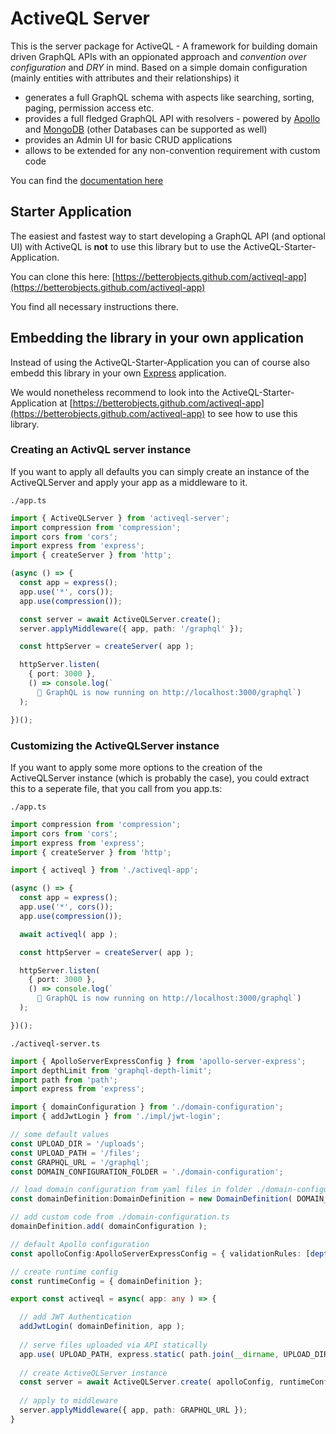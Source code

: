 # ActiveQL Server

This is the server package for ActiveQL - A framework for building domain driven GraphQL APIs with an oppionated approach and _convention over configuration_ and _DRY_ in mind. Based on a simple domain configuration (mainly entities with attributes and their relationships) it 

  * generates a full GraphQL schema with aspects like searching, sorting, paging, permission access etc.   
  * provides a full fledged GraphQL API with resolvers - powered by [Apollo](https://www.apollographql.com) and [MongoDB](https://www.mongodb.com) (other Databases can be supported as well)
  * provides an Admin UI for basic CRUD applications 
  * allows to be extended for any non-convention requirement with custom code

You can find the [documentation here](https://betterobjects.github.io/activeql/)


## Starter Application 

The easiest and fastest way to start developing a GraphQL API (and optional UI) with ActiveQL is **not** to use this library but to use the ActiveQL-Starter-Application. 

You can clone this here: [https://betterobjects.github.com/activeql-app](https://betterobjects.github.com/activeql-app)

You find all necessary instructions there. 


## Embedding the library in your own application

Instead of using the ActiveQL-Starter-Application you can of course also embedd this library in your own [Express](http://expressjs.com) application. 

We would nonetheless recommend to look into the ActiveQL-Starter-Application at [https://betterobjects.github.com/activeql-app](https://betterobjects.github.com/activeql-app) to see how to use this library. 


### Creating an ActivQL server instance 

If you want to apply all defaults you can simply create an instance of the ActiveQLServer and apply your app as a middleware to it.

`./app.ts`
```typescript
import { ActiveQLServer } from 'activeql-server';
import compression from 'compression';
import cors from 'cors';
import express from 'express';
import { createServer } from 'http';

(async () => {
  const app = express();
  app.use('*', cors());
  app.use(compression());

  const server = await ActiveQLServer.create();
  server.applyMiddleware({ app, path: '/graphql' });

  const httpServer = createServer( app );

  httpServer.listen(
    { port: 3000 },
    () => console.log(`
      🚀 GraphQL is now running on http://localhost:3000/graphql`)
  );

})();
```

### Customizing the ActiveQLServer instance

If you want to apply some more options to the creation of the ActiveQLServer instance (which is probably the case), you could extract this to a seperate file, that you call from you app.ts: 

`./app.ts`
```typescript
import compression from 'compression';
import cors from 'cors';
import express from 'express';
import { createServer } from 'http';

import { activeql } from './activeql-app';

(async () => {
  const app = express();
  app.use('*', cors());
  app.use(compression());

  await activeql( app );

  const httpServer = createServer( app );

  httpServer.listen(
    { port: 3000 },
    () => console.log(`
      🚀 GraphQL is now running on http://localhost:3000/graphql`)
  );

})();
```

`./activeql-server.ts`
```typescript
import { ApolloServerExpressConfig } from 'apollo-server-express';
import depthLimit from 'graphql-depth-limit';
import path from 'path';
import express from 'express';

import { domainConfiguration } from './domain-configuration';
import { addJwtLogin } from './impl/jwt-login';

// some default values
const UPLOAD_DIR = '/uploads';
const UPLOAD_PATH = '/files';
const GRAPHQL_URL = '/graphql';
const DOMAIN_CONFIGURATION_FOLDER = './domain-configuration';

// load domain configuration from yaml files in folder ./domain-configuration
const domainDefinition:DomainDefinition = new DomainDefinition( DOMAIN_CONFIGURATION_FOLDER );

// add custom code from ./domain-configuration.ts
domainDefinition.add( domainConfiguration );

// default Apollo configuration
const apolloConfig:ApolloServerExpressConfig = { validationRules: [depthLimit(7)] };

// create runtime config
const runtimeConfig = { domainDefinition };

export const activeql = async( app: any ) => {

  // add JWT Authentication
  addJwtLogin( domainDefinition, app );
  
  // serve files uploaded via API statically 
  app.use( UPLOAD_PATH, express.static( path.join(__dirname, UPLOAD_DIR ) ) );
  
  // create ActiveQLServer instance 
  const server = await ActiveQLServer.create( apolloConfig, runtimeConfig );
  
  // apply to middleware
  server.applyMiddleware({ app, path: GRAPHQL_URL });
}
```

